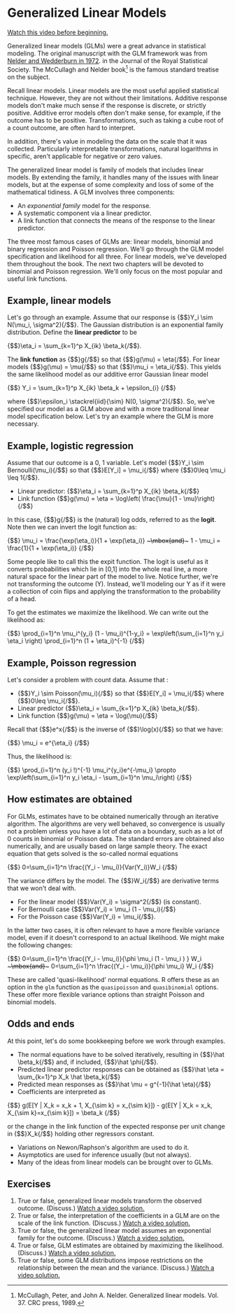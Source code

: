 # Generalized Linear Models

[Watch this video before beginning.](https://youtu.be/xEwM1nzQckY)

Generalized linear models (GLMs) were a great advance in statistical modeling. The
original manuscript with the GLM framework was from [Nelder and Wedderburn in 1972](http://www.jstor.org/stable/2344614).
in the Journal of the Royal Statistical Society. The McCullagh and Nelder book[^f1] is the famous
standard treatise on the subject.

[^f1]: McCullagh, Peter, and John A. Nelder. Generalized linear models. Vol. 37. CRC press, 1989.

Recall linear models.  Linear models are the most useful applied statistical technique. However, they are not without their limitations.
Additive response models don't make much sense if the response is discrete, or strictly positive.
Additive error models often don't make sense, for example, if the outcome has to be positive.
Transformations, such as taking a cube root of a count outcome, are often hard to interpret.  

In addition, there's value in modeling the data on the scale that it was collected.
Particularly interpretable transformations, natural logarithms in specific,
aren't applicable for negative or zero values.

The generalized linear model is family of models that includes linear models. By extending the family,
it handles many of the issues with linear models, but at the expense of some complexity and loss of some
of the mathematical tidiness. A GLM involves three components:

  * An *exponential family* model for the response.
  * A systematic component via a linear predictor.
  * A link function that connects the means of the response to the linear predictor.


The three most famous cases of GLMs are: linear models, binomial and binary regression and Poisson regression.
We'll go through the GLM model specification and likelihood for all three. For linear models, we've developed them
throughout the book. The next two chapters will be devoted to binomial and Poisson regression. We'll only focus on
the most popular and useful link functions.

## Example, linear models
Let's go through an example. Assume that our response is {$$}Y_i \sim N(\mu_i, \sigma^2){/$$}. The Gaussian distribution is an exponential family distribution.
Define the **linear predictor** to be

{$$}\eta_i = \sum_{k=1}^p X_{ik} \beta_k{/$$}.

The **link function** as {$$}g{/$$} so that {$$}g(\mu) = \eta{/$$}.
For linear models {$$}g(\mu) = \mu{/$$} so that {$$}\mu_i = \eta_i{/$$}.
  This yields the same likelihood model as our additive error Gaussian linear model

{$$}
Y_i = \sum_{k=1}^p X_{ik} \beta_k + \epsilon_{i}
{/$$}

where {$$}\epsilon_i \stackrel{iid}{\sim} N(0, \sigma^2){/$$}. So, we've specified our
model as a GLM above and with a more traditional linear model specification below.
Let's try an example where the GLM is more necessary.


## Example, logistic regression

Assume that our outcome is a 0, 1 variable. Let's model {$$}Y_i \sim Bernoulli(\mu_i){/$$}
so that {$$}E[Y_i] = \mu_i{/$$} where {$$}0\leq \mu_i \leq 1{/$$}.

* Linear predictor: {$$}\eta_i = \sum_{k=1}^p X_{ik} \beta_k{/$$}
* Link function {$$}g(\mu) = \eta = \log\left( \frac{\mu}{1 - \mu}\right){/$$}

In this case, {$$}g{/$$} is the (natural) log odds, referred to as the **logit**.
Note then we can invert the logit function as:

{$$}
\mu_i = \frac{\exp(\eta_i)}{1 + \exp(\eta_i)} ~~~\mbox{and}~~~
1 - \mu_i = \frac{1}{1 + \exp(\eta_i)}
{/$$}

Some people like to call this the expit function. The logit is useful as it
converts probabilities which lie in [0,1] into the whole real line, a more
natural space for the linear part of the model to live.  Notice further,
we're not transforming the outcome (Y). Instead, we'll modeling our Y
as if it were a collection of coin flips and applying the transformation
to the probability of a head.

To get the estimates we maximize the likelihood. We can write out the likelihood as:

{$$}
\prod_{i=1}^n \mu_i^{y_i} (1 - \mu_i)^{1-y_i}
= \exp\left(\sum_{i=1}^n y_i \eta_i \right)
\prod_{i=1}^n (1 + \eta_i)^{-1}
{/$$}


## Example, Poisson regression
Let's consider a problem with count data.
Assume that :

* {$$}Y_i \sim Poisson(\mu_i){/$$} so that {$$}E[Y_i] = \mu_i{/$$} where {$$}0\leq \mu_i{/$$}.
* Linear predictor {$$}\eta_i = \sum_{k=1}^p X_{ik} \beta_k{/$$}.
* Link function {$$}g(\mu) = \eta = \log(\mu){/$$}

Recall that {$$}e^x{/$$} is the inverse of {$$}\log(x){/$$} so that we have:

{$$}
\mu_i = e^{\eta_i}
{/$$}

Thus, the likelihood is:

{$$}
\prod_{i=1}^n (y_i !)^{-1} \mu_i^{y_i}e^{-\mu_i}
\propto \exp\left(\sum_{i=1}^n y_i \eta_i - \sum_{i=1}^n \mu_i\right)
{/$$}


## How estimates are obtained

For GLMs, estimates have to be obtained numerically through an iterative algorithm. The
algorithms are very well behaved, so convergence is usually not a problem unless you have
a lot of data on a boundary, such as a lot of 0 counts in binomial or Poisson data.
The standard errors are obtained also numerically, and are usually based on large sample
theory. The exact equation that gets solved is the so-called normal equations

{$$}
0=\sum_{i=1}^n \frac{(Y_i - \mu_i)}{Var(Y_i)}W_i
{/$$}

The variance differs by the model. The {$$}W_i{/$$} are derivative terms that we won't deal with.

* For the linear model {$$}Var(Y_i) = \sigma^2{/$$} (is constant).
* For Bernoulli case {$$}Var(Y_i) = \mu_i (1 - \mu_i){/$$}
* For the Poisson case {$$}Var(Y_i) = \mu_i{/$$}.

In the latter two cases, it is often relevant to have a more flexible variance model, even if it doesn't correspond to an actual likelihood.
We might make the following changes:

{$$}
0=\sum_{i=1}^n \frac{(Y_i - \mu_i)}{\phi \mu_i (1 - \mu_i ) } W_i ~~~\mbox{and}~~~
0=\sum_{i=1}^n \frac{(Y_i - \mu_i)}{\phi \mu_i} W_i
{/$$}

These are called 'quasi-likelihood' normal equations. R offers these as an option in the `glm` function
as the `quasipoisson` and `quasibinomial` options. These offer more flexible variance options than straight
Poisson and binomial models.


## Odds and ends
At this point, let's do some bookkeeping before we work through examples.

* The normal equations have to be solved iteratively, resulting in
{$$}\hat \beta_k{/$$} and, if included, {$$}\hat \phi{/$$}.
* Predicted linear predictor responses can be obtained as {$$}\hat \eta = \sum_{k=1}^p X_k \hat \beta_k{/$$}
* Predicted mean responses as {$$}\hat \mu = g^{-1}(\hat \eta){/$$}
* Coefficients are interpreted as

{$$}
g(E[Y | X_k = x_k + 1, X_{\sim k} = x_{\sim k}]) - g(E[Y | X_k = x_k, X_{\sim k}=x_{\sim k}]) = \beta_k
{/$$}

or the change in the link function of the expected response per unit change in {$$}X_k{/$$} holding other regressors constant.

* Variations on Newon/Raphson's algorithm are used to do it.
* Asymptotics are used for inference usually (but not always).
* Many of the ideas from linear models can be brought over to GLMs.

## Exercises
1. True or false, generalized linear models transform the observed outcome. (Discuss.) [Watch a video solution.](https://www.youtube.com/watch?v=gsfMdAmHxgA&list=PLpl-gQkQivXji7JK1OP1qS7zalwUBPrX0&index=47)
2. True or false, the interpretation of the coefficients in a GLM are on the scale of the link function. (Discuss.) [Watch a video solution.](https://www.youtube.com/watch?v=ewAUYoJYG_0&list=PLpl-gQkQivXji7JK1OP1qS7zalwUBPrX0&index=48)
3. True or false, the generalized linear model assumes an exponential family for the outcome. (Discuss.) [Watch a video solution.](https://www.youtube.com/watch?v=CkZ9wOm0Uvs&list=PLpl-gQkQivXji7JK1OP1qS7zalwUBPrX0&index=49)
4. True or false, GLM estimates are obtained by maximizing the likelihood. (Discuss.) [Watch a video solution.](https://www.youtube.com/watch?v=LckCGsK8oqY&list=PLpl-gQkQivXji7JK1OP1qS7zalwUBPrX0&index=50)
5. True or false, some GLM distributions impose restrictions on the relationship between the mean and the variance. (Discuss.) [Watch a video solution.](https://www.youtube.com/watch?v=oRUJv6ur_cY&list=PLpl-gQkQivXji7JK1OP1qS7zalwUBPrX0&index=51)
